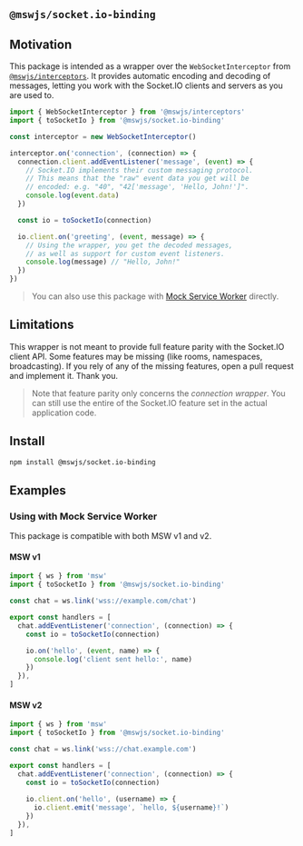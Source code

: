 ## `@mswjs/socket.io-binding`

## Motivation

This package is intended as a wrapper over the `WebSocketInterceptor` from [`@mswjs/interceptors`](https://github.com/mswjs/interceptors). It provides automatic encoding and decoding of messages, letting you work with the Socket.IO clients and servers as you are used to.

```js
import { WebSocketInterceptor } from '@mswjs/interceptors'
import { toSocketIo } from '@mswjs/socket.io-binding'

const interceptor = new WebSocketInterceptor()

interceptor.on('connection', (connection) => {
  connection.client.addEventListener('message', (event) => {
    // Socket.IO implements their custom messaging protocol.
    // This means that the "raw" event data you get will be
    // encoded: e.g. "40", "42['message', 'Hello, John!']".
    console.log(event.data)
  })

  const io = toSocketIo(connection)

  io.client.on('greeting', (event, message) => {
    // Using the wrapper, you get the decoded messages,
    // as well as support for custom event listeners.
    console.log(message) // "Hello, John!"
  })
})
```

> You can also use this package with [Mock Service Worker](https://github.com/mswjs/msw) directly.

## Limitations

This wrapper is not meant to provide full feature parity with the Socket.IO client API. Some features may be missing (like rooms, namespaces, broadcasting). If you rely of any of the missing features, open a pull request and implement it. Thank you.

> Note that feature parity only concerns the _connection wrapper_. You can still use the entire of the Socket.IO feature set in the actual application code.

## Install

```sh
npm install @mswjs/socket.io-binding
```

## Examples

### Using with Mock Service Worker

This package is compatible with both MSW v1 and v2.

#### MSW v1

```js
import { ws } from 'msw'
import { toSocketIo } from '@mswjs/socket.io-binding'

const chat = ws.link('wss://example.com/chat')

export const handlers = [
  chat.addEventListener('connection', (connection) => {
    const io = toSocketIo(connection)

    io.on('hello', (event, name) => {
      console.log('client sent hello:', name)
    })
  }),
]
```

#### MSW v2

```js
import { ws } from 'msw'
import { toSocketIo } from '@mswjs/socket.io-binding'

const chat = ws.link('wss://chat.example.com')

export const handlers = [
  chat.addEventListener('connection', (connection) => {
    const io = toSocketIo(connection)
    
    io.client.on('hello', (username) => {
      io.client.emit('message', `hello, ${username}!`)
    })
  }),
]
```
